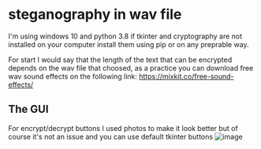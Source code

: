 # steganography in wav file
I'm using windows 10 and python 3.8
if tkinter and cryptography are not installed on your computer install them using pip or on any preprable way.

For start I would say that the length of the text that can be encrypted depends on the wav file that choosed, as a practice you can download free wav sound effects on the following link:
https://mixkit.co/free-sound-effects/

## The GUI
For encrypt/decrypt buttons I used photos to make it look better but of course it's not an issue and you can use default tkinter buttons
![image](https://user-images.githubusercontent.com/89344951/161536514-b91a6fc1-5ca9-45e6-a69b-63def68ec4ae.png)

